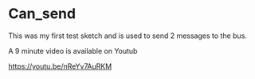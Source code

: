 # Can_send

This was my first test sketch and is used to send 2 messages to the bus.

A 9 minute video is available on Youtub

https://youtu.be/nReYv7AuRKM



